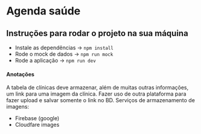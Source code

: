 # Agenda saúde

## Instruções para rodar o projeto na sua máquina

* Instale as dependências -> `npm install`
* Rode o mock de dados -> `npm run mock`
* Rode a aplicação -> `npm run dev`

#### Anotações
A tabela de clínicas deve armazenar, além de muitas outras informações, um link para uma imagem da clínica. Fazer uso de outra plataforma para fazer upload e salvar somente o link no BD.
Serviços de armazenamento de imagens:
* Firebase (google)
* Cloudfare images